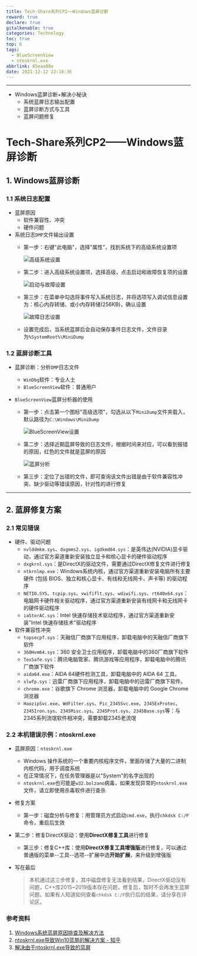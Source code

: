 ```yaml
---
title: Tech-Share系列CP2——Windows蓝屏诊断
reward: true
declare: true
gitalkenable: true
categories: Technology
toc: true
top: 6
tags:
  - BlueScreenView
  - ntoskrnl.exe
abbrlink: 85eaa08e
date: 2021-12-12 22:18:36
---
```

---

* Windows蓝屏诊断+解决小秘诀
  * 系统蓝屏日志输出配置
  * 蓝屏诊断方式与工具
  * 蓝屏问题修复

<!-- more -->

# Tech-Share系列CP2——Windows蓝屏诊断

## 1. Windows蓝屏诊断

### 1.1 系统日志配置

* 蓝屏原因
  * 软件兼容性、冲突
  * 硬件问题
* 系统日志`DMP`文件输出设置
  * 第一步：右键"此电脑"，选择"属性"，找到系统下的高级系统设置项
  
    ![高级系统设置](https://raw.githubusercontent.com/Chthollists/PicRepo/master/Technology/BlueScreen/%E9%AB%98%E7%BA%A7%E7%B3%BB%E7%BB%9F%E8%AE%BE%E7%BD%AE.bmp)
  
  * 第二步：进入高级系统设置项，选择高级，点击启动和故障恢复项的设置
  
    ![启动与故障设置](https://raw.githubusercontent.com/Chthollists/PicRepo/master/Technology/BlueScreen/%E5%90%AF%E5%8A%A8%E5%92%8C%E6%95%85%E9%9A%9C%E6%81%A2%E5%A4%8D%E8%AE%BE%E7%BD%AE.bmp)
  
  * 第三步：在菜单中勾选将事件写入系统日志，并将选项写入调试信息设置为：核心内存转储、或小内存转储(256KB)，确认设置
  
    ![故障日志设置](https://raw.githubusercontent.com/Chthollists/PicRepo/master/Technology/BlueScreen/%E6%95%85%E9%9A%9C%E6%97%A5%E5%BF%97%E8%AE%BE%E7%BD%AE.bmp)
  
  * 设置完成后，当系统蓝屏后会自动保存事件日志文件，文件目录为`%SystemRoot%\MiniDump`

### 1.2 蓝屏诊断工具

* 蓝屏诊断：分析`DMP`日志文件

  * `WinDbg`软件：专业人士
  * `BlueScreenView`软件：普通用户

* `BlueScreenView`蓝屏分析器的使用

  * 第一步：点击第一个图标"高级选项"，勾选从以下`MiniDump`文件夹载入，默认路径为`C:\Windows\MiniDump`

    ![BlueScreenView设置](https://raw.githubusercontent.com/Chthollists/PicRepo/master/Technology/BlueScreen/BlueScreenView%E8%AE%BE%E7%BD%AE.bmp)

  * 第二步：选择近期蓝屏导致的日志文件，根据时间来对应，可以看到报错的原因，红色的文件就是蓝屏的原因

    ![蓝屏分析](https://raw.githubusercontent.com/Chthollists/PicRepo/master/Technology/BlueScreen/%E8%93%9D%E5%B1%8F%E5%88%86%E6%9E%90.bmp)

  * 第三步：定位了出错的文件，即可查询该文件出错是由于软件兼容性冲突、缺少驱动等错误原因，针对性的进行修复

---

## 2. 蓝屏修复方案

### 2.1 常见错误

* 硬件、驱动问题
  * `nvlddmkm.sys`、`dxgmms2.sys`、`igdkmd64.sys`：是英伟达(NVIDIA)显卡驱动，通过官方渠道重新安装独立显卡和核心显卡的硬件驱动程序
  * `dxgkrnl.sys`：是DirectX的驱动文件，需要通过DirectX修复文件进行修复
  * `ntkrnlmp.exe`：Windows系统内核，通过官方渠道重新安装电脑所有主要硬件 (包括 BIOS、独立和核心显卡、有线和无线网卡、声卡等) 的驱动程序
  * `NETIO.SYS`、`tcpip.sys`、`vwififlt.sys`、`wdiwifi.sys`、`rt640x64.sys`：电脑网卡硬件相关驱动程序，通过官方渠道重新安装有线网卡和无线网卡的硬件驱动程序
  * `iaStorAC.sys`：Intel 快速存储技术驱动程序，通过官方渠道重新安装"Intel 快速存储技术"驱动程序
* 软件兼容性冲突
  * `topsecpf.sys`：天融信厂商旗下应用程序，卸载电脑中的天融信厂商旗下软件
  * `360Hvm64.sys`：360 安全卫士应用程序，卸载电脑中的360厂商旗下软件
  * `TesSafe.sys`：腾讯电脑管家、腾讯游戏等应用程序，卸载电脑中的腾讯厂商旗下软件
  * `aida64.exe`：AIDA 64硬件检测工具，卸载电脑中的 AIDA 64 工具。
  * `xlwfp.sys`：迅雷厂商旗下应用程序，卸载电脑中的迅雷厂商旗下软件。
  * `chrome.exe`：谷歌旗下 Chrome 浏览器，卸载电脑中的 Google Chrome 浏览器
  * `HaozipSvc.exe`、`WdFilter.sys`、`Pic_2345Svc.exe`、`2345ExProtec`、`2345Iron.sys`、`2345Misc.sys`、`2345Prot.sys`、`2345Base.sys`等：与2345系列流氓软件相冲突，需要卸载2345老流氓

### 2.2 本机错误示例：ntoskrnl.exe

* 蓝屏原因：`ntoskrnl.exe`

  * Windows 操作系统的一个重要内核程序文件，里面存储了大量的二进制内核代码，用于调度系统
  * 在正常情况下，在任务管理器是以"System"的名字出现的
  * `ntoskrnl.exe`也可能是`w32.bolzano`病毒，如果发现异常的`ntoskrnl.exe`文件，请立即使用杀毒软件进行查杀

* 修复方案

  * 第一步：磁盘分析与修复：用管理员方式启动`cmd.exe`，执行`chkdsk C:/F`命令，重启后生效
* 第二步：修复DirectX驱动：使用**DirectX修复工具**进行修复
  * 第三步：修复C++库：使用**DirectX修复工具增强版**进行修复，可以通过普通版的菜单--工具--选项--扩展中选**开始扩展**，来升级到增强版

* 写在最后

  > 本机通过这三步修复，其中磁盘修复无法看到结果，DirectX驱动没有问题，C++库2015~2019版本存在问题，修复后，暂时不会再发生蓝屏问题。如果有人知道如何查看`chkdsk C:/F`执行后的结果，请分享在评论区。

### 参考资料

1. [Windows系统蓝屏原因排查及解决方法](https://new.qq.com/omn/20210205/20210205A09FML00.html)
2. [ntoskrnl.exe导致Win10蓝屏的解决方案 - 知乎 ](https://zhuanlan.zhihu.com/p/37619207)
3. [解决由于ntoskrnl.exe导致的蓝屏](https://blog.csdn.net/Dongguabai/article/details/83215762)

